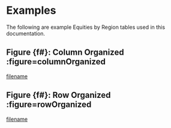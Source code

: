 # Examples

The following are example Equities by Region tables used in this documentation.

## Figure {f#}: Column Organized :figure=columnOrganized

[filename](examples/ColumnOrganized/EquitiesByRegion/Examples.md ':include')

## Figure {f#}: Row Organized :figure=rowOrganized

[filename](examples/RowOrganized/EquitiesByRegion/Examples.md ':include')
